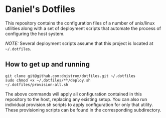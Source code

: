 Daniel's Dotfiles
=================

This repository contains the configuration files of a number of unix/linux utilities along with a set of deployment scripts that automate the process of configuring the host system.

*NOTE:* Several deployment scripts assume that this project is located at `~/.dotfiles`.

How to get up and running
-------------------------

    git clone git@github.com:dnjstrom/dotfiles.git ~/.dotfiles
    sudo chmod +x ~/.dotfiles/**/deploy.sh
    ~/.dotfiles/provision-all.sh

The above commands will apply all configuration contained in this repository to the host, replacing any existing setup. You can also run individual provision.sh scripts to apply configuration for only that utility. These provisioning scripts can be found in the corresponding subdirectory.
